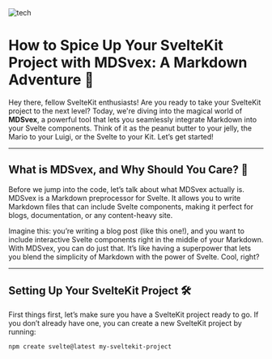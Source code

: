 
<img src="https://picsum.photos/id/2/600/400" alt="tech">


# How to Spice Up Your SvelteKit Project with MDSvex: A Markdown Adventure 🚀

Hey there, fellow SvelteKit enthusiasts! Are you ready to take your SvelteKit project to the next level? Today, we're diving into the magical world of **MDSvex**, a powerful tool that lets you seamlessly integrate Markdown into your Svelte components. Think of it as the peanut butter to your jelly, the Mario to your Luigi, or the Svelte to your Kit. Let’s get started!

---

## What is MDSvex, and Why Should You Care? 🤔

Before we jump into the code, let’s talk about what MDSvex actually is. MDSvex is a Markdown preprocessor for Svelte. It allows you to write Markdown files that can include Svelte components, making it perfect for blogs, documentation, or any content-heavy site. 

Imagine this: you’re writing a blog post (like this one!), and you want to include interactive Svelte components right in the middle of your Markdown. With MDSvex, you can do just that. It’s like having a superpower that lets you blend the simplicity of Markdown with the power of Svelte. Cool, right?

---

## Setting Up Your SvelteKit Project 🛠️

First things first, let’s make sure you have a SvelteKit project ready to go. If you don’t already have one, you can create a new SvelteKit project by running:

```bash
npm create svelte@latest my-sveltekit-project
```